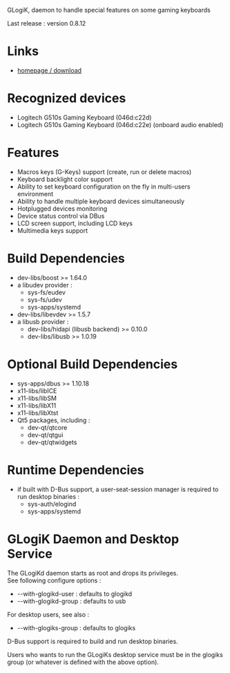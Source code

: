GLogiK, daemon to handle special features on some gaming keyboards

Last release : version 0.8.12

Links
=====

 * [homepage / download](https://glogik.tuxfamily.org/)

Recognized devices
==================
 * Logitech G510s Gaming Keyboard (046d:c22d)
 * Logitech G510s Gaming Keyboard (046d:c22e) (onboard audio enabled)

Features
========

 * Macros keys (G-Keys) support (create, run or delete macros)
 * Keyboard backlight color support
 * Ability to set keyboard configuration on the fly in multi-users environment
 * Ability to handle multiple keyboard devices simultaneously
 * Hotplugged devices monitoring
 * Device status control via DBus
 * LCD screen support, including LCD keys
 * Multimedia keys support

Build Dependencies
==================

 * dev-libs/boost >= 1.64.0
 * a libudev provider :
   - sys-fs/eudev
   - sys-fs/udev
   - sys-apps/systemd
 * dev-libs/libevdev >= 1.5.7
 * a libusb provider :
   - dev-libs/hidapi (libusb backend) >= 0.10.0
   - dev-libs/libusb >= 1.0.19

Optional Build Dependencies
===========================

 * sys-apps/dbus >= 1.10.18
 * x11-libs/libICE
 * x11-libs/libSM
 * x11-libs/libX11
 * x11-libs/libXtst
 * Qt5 packages, including :
   - dev-qt/qtcore
   - dev-qt/qtgui
   - dev-qt/qtwidgets

Runtime Dependencies
====================

 * if built with D-Bus support, a user-seat-session manager is required to
 run desktop binaries :
   - sys-auth/elogind
   - sys-apps/systemd

GLogiK Daemon and Desktop Service
=================================

The GLogiKd daemon starts as root and drops its privileges.  
See following configure options :
 * --with-glogikd-user : defaults to glogikd
 * --with-glogikd-group : defaults to usb

For desktop users, see also :
 * --with-glogiks-group : defaults to glogiks

D-Bus support is required to build and run desktop binaries.

Users who wants to run the GLogiKs desktop service must be in the glogiks
group (or whatever is defined with the above option).

